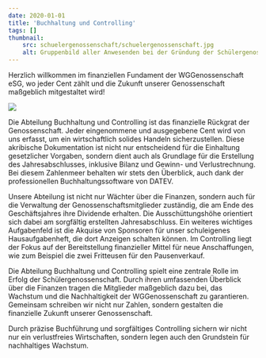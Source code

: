```yaml
---
date: 2020-01-01
title: 'Buchhaltung und Controlling'
tags: []
thumbnail: 
    src: schuelergenossenschaft/schuelergenossenschaft.jpg
    alt: Gruppenbild aller Anwesenden bei der Gründung der Schülergenossenschaft.
---
```



Herzlich willkommen im finanziellen Fundament der WGGenossenschaft eSG, wo jeder Cent zählt und die Zukunft unserer Genossenschaft maßgeblich mitgestaltet wird!

<img src = "images/schuelergenossenschaft/Buchhaltung.jpg">

Die Abteilung Buchhaltung und Controlling ist das finanzielle Rückgrat der Genossenschaft. Jeder eingenommene und ausgegebene Cent wird von uns erfasst, um ein wirtschaftlich solides Handeln sicherzustellen. Diese akribische Dokumentation ist nicht nur entscheidend für die Einhaltung gesetzlicher Vorgaben, sondern dient auch als Grundlage für die Erstellung des Jahresabschlusses, inklusive Bilanz und Gewinn- und Verlustrechnung. Bei diesem Zahlenmeer behalten wir stets den Überblick, auch dank der professionellen Buchhaltungssoftware von DATEV.

Unsere Abteilung ist nicht nur Wächter über die Finanzen, sondern auch für die Verwaltung der Genossenschaftsmitglieder zuständig, die am Ende des Geschäftsjahres ihre Dividende erhalten. Die Ausschüttungshöhe orientiert sich dabei am sorgfältig erstellten Jahresabschluss. Ein weiteres wichtiges Aufgabenfeld ist die Akquise von Sponsoren für unser schuleigenes Hausaufgabenheft, die dort Anzeigen schalten können. Im Controlling liegt der Fokus auf der Bereitstellung finanzieller Mittel für neue Anschaffungen, wie zum Beispiel die zwei Fritteusen für den Pausenverkauf.

Die Abteilung Buchhaltung und Controlling spielt eine zentrale Rolle im Erfolg der Schülergenossenschaft. Durch ihren umfassenden Überblick über die Finanzen tragen die Mitglieder maßgeblich dazu bei, das Wachstum und die Nachhaltigkeit der WGGenossenschaft zu garantieren. Gemeinsam schreiben wir nicht nur Zahlen, sondern gestalten die finanzielle Zukunft unserer Genossenschaft.

Durch präzise Buchführung und sorgfältiges Controlling sichern wir nicht nur ein verlustfreies Wirtschaften, sondern legen auch den Grundstein für nachhaltiges Wachstum.
